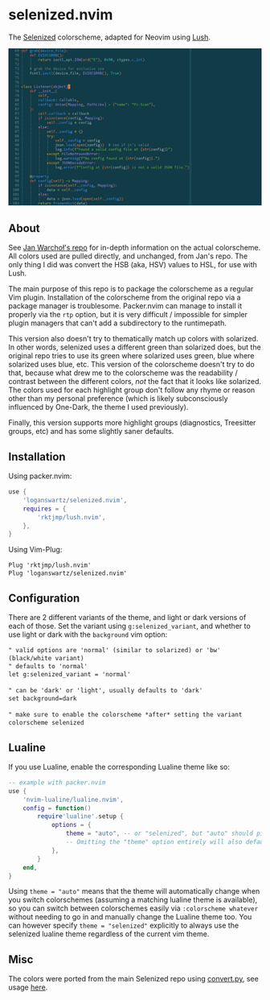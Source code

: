 # selenized.nvim
The [Selenized](https://github.com/jan-warchol/selenized) colorscheme, adapted
for Neovim using [Lush](https://github.com/rktjmp/lush.nvim).

![Selenized normal-dark preview](screenshots/normal-dark-python-preview.png)

## About
See [Jan Warchoł's repo](https://github.com/jan-warchol/selenized) for in-depth
information on the actual colorscheme. All colors used are pulled directly, and
unchanged, from Jan's repo. The only thing I did was convert the HSB (aka, HSV)
values to HSL, for use with Lush.

The main purpose of this repo is to package the colorscheme as a regular Vim
plugin. Installation of the colorscheme from the original repo via a package
manager is troublesome. Packer.nvim can manage to install it properly via the
`rtp` option, but it is very difficult / impossible for simpler plugin managers
that can't add a subdirectory to the runtimepath.

This version also doesn't try to thematically match up colors with solarized.
In other words, selenized uses a different green than solarized does, but the
original repo tries to use its green where solarized uses green, blue where
solarized uses blue, etc. This version of the colorscheme doesn't try to do
that, because what drew me to the colorscheme was the readability / contrast
between the different colors, *not* the fact that it looks like solarized. The
colors used for each highlight group don't follow any rhyme or reason other
than my personal preference (which is likely subconsciously influenced by
One-Dark, the theme I used previously).

Finally, this version supports more highlight groups (diagnostics, Treesitter
groups, etc) and has some slightly saner defaults.

## Installation
Using packer.nvim:
```lua
use {
    'loganswartz/selenized.nvim',
    requires = {
        'rktjmp/lush.nvim',
    },
}
```

Using Vim-Plug:
```vim
Plug 'rktjmp/lush.nvim'
Plug 'loganswartz/selenized.nvim'
```

## Configuration
There are 2 different variants of the theme, and light or dark versions of each
of those. Set the variant using `g:selenized_variant`, and whether to use light
or dark with the `background` vim option:

```vim
" valid options are 'normal' (similar to solarized) or 'bw' (black/white variant)
" defaults to 'normal'
let g:selenized_variant = 'normal'

" can be 'dark' or 'light', usually defaults to 'dark'
set background=dark

" make sure to enable the colorscheme *after* setting the variant
colorscheme selenized
```

## Lualine
If you use Lualine, enable the corresponding Lualine theme like so:
```lua
-- example with packer.nvim
use {
    'nvim-lualine/lualine.nvim',
    config = function()
        require'lualine'.setup {
            options = {
                theme = "auto", -- or "selenized", but "auto" should pick it up.
                -- Omitting the "theme" option entirely will also default to "auto"
            },
        }
    end,
}
```
Using `theme = "auto"` means that the theme will automatically change when you
switch colorschemes (assuming a matching lualine theme is available), so you
can switch between colorschemes easily via `:colorscheme whatever` without
needing to go in and manually change the Lualine theme too. You can however
specify `theme = "selenized"` explicitly to always use the selenized lualine
theme regardless of the current vim theme.

## Misc
The colors were ported from the main Selenized repo using
[convert.py](utils/convert.py), see usage [here](utils/).
